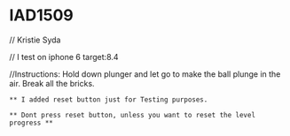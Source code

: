 # IAD1509


// Kristie Syda

// I test on iphone 6 target:8.4



//Instructions: Hold down plunger and let go to make the ball plunge in the air. Break all the bricks. 

    ** I added reset button just for Testing purposes.

    ** Dont press reset button, unless you want to reset the level progress **

